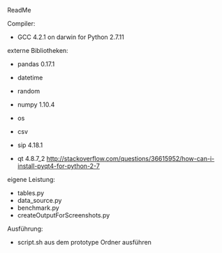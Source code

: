 ReadMe

Compiler: 
- GCC 4.2.1 on darwin for Python 2.7.11

externe Bibliotheken:
- pandas 0.17.1
- datetime
- random
- numpy 1.10.4
- os
- csv

- sip 4.18.1
- qt 4.8.7_2
http://stackoverflow.com/questions/36615952/how-can-i-install-pyqt4-for-python-2-7


eigene Leistung:
- tables.py
- data_source.py
- benchmark.py
- createOutputForScreenshots.py

Ausführung:
- script.sh aus dem prototype Ordner ausführen